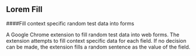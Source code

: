 ## Lorem Fill
####Fill context specific random test data into forms

A Google Chrome extension to fill random test data into web forms. The extension attempts to fill context specific data for each field. If no decision can be made, the extension fills a random sentence as the value of the field.